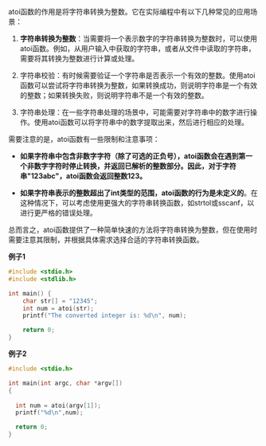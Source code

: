 atoi函数的作用是将字符串转换为整数。它在实际编程中有以下几种常见的应用场景：

1. **字符串转换为整数**：当需要将一个表示数字的字符串转换为整数时，可以使用atoi函数。例如，从用户输入中获取的字符串，或者从文件中读取的字符串，需要将其转换为整数进行计算或处理。

2. 字符串校验：有时候需要验证一个字符串是否表示一个有效的整数。使用atoi函数可以尝试将字符串转换为整数，如果转换成功，则说明字符串是一个有效的整数；如果转换失败，则说明字符串不是一个有效的整数。

3. 字符串处理：在一些字符串处理的场景中，可能需要对字符串中的数字进行操作。使用atoi函数可以将字符串中的数字提取出来，然后进行相应的处理。

需要注意的是，atoi函数有一些限制和注意事项：

- **如果字符串中包含非数字字符（除了可选的正负号），atoi函数会在遇到第一个非数字字符时停止转换，并返回已解析的整数部分。因此，对于字符串"123abc"，atoi函数会返回整数123。**

- **如果字符串表示的整数超出了int类型的范围，atoi函数的行为是未定义的**。在这种情况下，可以考虑使用更强大的字符串转换函数，如strtol或sscanf，以进行更严格的错误处理。

总而言之，atoi函数提供了一种简单快速的方法将字符串转换为整数，但在使用时需要注意其限制，并根据具体需求选择合适的字符串转换函数。

**例子1**
```c
#include <stdio.h>
#include <stdlib.h>

int main() {
    char str[] = "12345";
    int num = atoi(str);
    printf("The converted integer is: %d\n", num);

    return 0;
}
```
**例子2**

```c
#include <stdio.h>

int main(int argc, char *argv[])
{
  
  int num = atoi(argv[1]);
  printf("%d\n",num);

  return 0;
}
```
